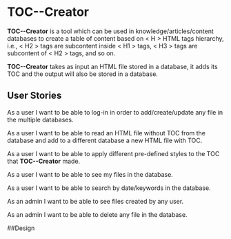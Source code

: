 # TOC--Creator

**TOC--Creator** is a tool which can be used in knowledge/articles/content databases to create a table of content based on < H > HTML tags hierarchy, i.e., < H2 > tags are subcontent inside < H1 > tags, < H3 > tags are subcontent of < H2 > tags, and so on.

**TOC--Creator** takes as input an HTML file stored in a database, it adds its TOC and the output will also be stored in a database.


## User Stories
As a user I want to be able to log-in in order to add/create/update any file in the multiple databases.

As a user I want to be able to read an HTML file without TOC from the database and add to a different database a new HTML file with TOC.

As a user I want to be able to apply different pre-defined styles to the TOC that **TOC--Creator** made.

As a user I want to be able to see my files in the database.

As a user I want to be able to search by date/keywords in the database.

As an admin I want to be able to see files created by any user.

As an admin I want to be able to delete any file in the database.


##Design




 

 

